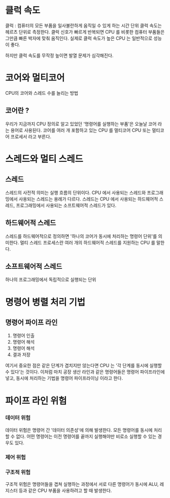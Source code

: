 # 클럭 속도

클럭 : 컴퓨터의 모든 부품을 일사불란하게 움직일 수 있게 하는 시간 단위
클럭 속도는 헤르츠 단위로 측정한다.
클럭 신호가 빠르게 반복되면 CPU 를 비롯한 컴퓨터 부품들은 그만큼 빠른 박자에 맞춰 움직인다.
실제로 클럭 속도가 높은 CPU 는 일반적으로 성능이 좋다.

하지만 클럭 속도를 무작정 높이면 발열 문제가 심각해진다.

# 코어와 멀티코어

CPU의 코어와 스레드 수를 늘리는 방법

## 코어란 ?

우리가 지금까지 CPU 정의로 알고 있었던 '명령어를 실행하는 부품'은 오늘날 코어 라는 용어로 사용된다.
코어를 여러 개 포함하고 있는 CPU 를 멀티코어 CPU 또는 멀티코어 프로세서 라고 부른다.

# 스레드와 멀티 스레드

## 스레드

스레드의 사전적 의미는 실행 흐름의 단위이다.
CPU 에서 사용되는 스레드와 프로그래밍에서 사용되는 스레드는 용례가 다르다.
스레드는 CPU 에서 사용되는 하드웨어적 스레드, 프로그래밍에서 사용되는 소프트웨어적 스레드가 있다.

## 하드웨어적 스레드

스레드를 하드웨어적으로 정의하면 '하나의 코어가 동시에 처리하는 명령어 단위'를 의미한다.
멀티 스레드 프로세스란 여러 개의 하드웨어적 스레드를 지원하는 CPU 를 말한다.

## 소프트웨어적 스레드

하나의 프로그래밍에서 독립적으로 실행되는 단위

# 명령어 병렬 처리 기법

## 명령어 파이프 라인

1. 명령어 인출
2. 명령어 해석
3. 명령어 해석
4. 결과 저장

여기서 중요한 점은 같은 단계가 겹치지만 않는다면 CPU 는 '각 단계를 동시에 실행할 수 있다'는 것이다.
이처럼 마치 공장 생산 라인과 같은 명령어들은 명령어 파이프라인에 넣고, 동시에 처리하는 기법을 명령어 파이프라이닝 이라고 한다.

# 파이프 라인 위험

### 데이터 위험

데이터 위험은 명령어 간 '데이터 의존성'에 의해 발생한다.
모든 명령어를 동시에 처리할 수 없다. 어떤 명령어는 이전 명령어를 끝까지 실행해야만 비로소 실행할 수 있는 경우도 있다.

### 제어 위험

### 구조적 위험

구조적 위험은 명령어들을 겹쳐 실행하는 과정에서 서로 다른 명령어가 동시에 ALU, 레지스터 등과 같은 CPU 부품을 사용하려고 할 때 발생한다.
